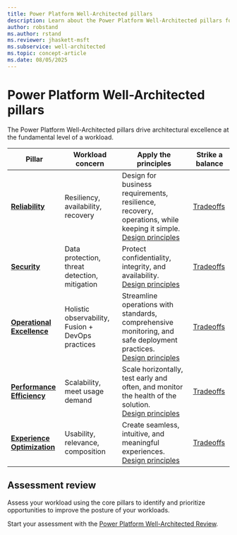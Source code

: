 ```yaml
---
title: Power Platform Well-Architected pillars
description: Learn about the Power Platform Well-Architected pillars for achieving architectural excellence.
author: robstand
ms.author: rstand
ms.reviewer: jhaskett-msft
ms.subservice: well-architected
ms.topic: concept-article
ms.date: 08/05/2025
---
```


# Power Platform Well-Architected pillars

The Power Platform Well-Architected pillars drive architectural excellence at the fundamental level of a workload.

| Pillar | Workload concern | Apply the principles | Strike a balance
|--------|-------------|-------------------|-----------
| [**Reliability**][resiliency-pillar] | Resiliency, availability, recovery| Design for business requirements, resilience, recovery, operations, while keeping it simple. <br> [Design principles](reliability/principles.md) | [Tradeoffs](./reliability/tradeoffs.md)
| [**Security**][security-pillar] | Data protection, threat detection, mitigation |Protect confidentiality, integrity, and availability. <br> [Design principles](security/principles.md)|[Tradeoffs](security/tradeoffs.md) |
| [**Operational Excellence**][devops-pillar] | Holistic observability, Fusion + DevOps practices |Streamline operations with standards, comprehensive monitoring, and safe deployment practices. <br> [Design principles](operational-excellence/principles.md)|[Tradeoffs](./operational-excellence/tradeoffs.md)|
| [**Performance Efficiency**][scalability-pillar] | Scalability, meet usage demand | Scale horizontally, test early and often, and monitor the health of the solution. <br>[Design principles](performance-efficiency/principles.md)|[Tradeoffs](performance-efficiency/tradeoffs.md) |
| [**Experience Optimization**][experience-pillar] | Usability, relevance, composition | Create seamless, intuitive, and meaningful experiences. <br> [Design principles](./experience-optimization/principles.md)|[Tradeoffs](experience-optimization/tradeoffs.md)

## Assessment review

Assess your workload using the core pillars to identify and prioritize opportunities to improve the posture of your workloads.

Start your assessment with the [Power Platform Well-Architected Review](https://aka.ms/powa/assessment).

[experience-pillar]: ./experience-optimization/index.yml
[security-pillar]: ./security/index.yml
[resiliency-pillar]: ./reliability/index.yml
[scalability-pillar]: ./performance-efficiency/index.yml
[devops-pillar]: ./operational-excellence/index.yml
